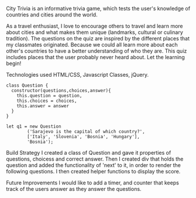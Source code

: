 
City Trivia is an informative trivia game, which tests the user's 
knowledge of countries and cities around the world. 

As a travel enthusiast, I love to encourage others to travel and learn more 
about cities and what makes them unique (landmarks, cultural 
or culinary tradition). The questions on the quiz are inspired by the different 
places that my classmates originated. Because we could all learn more about 
each other's countries to have a better understanding of who they are. 
This quiz includes places that the user probably never heard about. Let the 
learning begin! 


Technologies used HTML/CSS, Javascript Classes, jQuery. 

```
class Question {
  constructor(questions,choices,answer){
    this.question = question,
    this.choices = choices,
    this.answer = answer
  }
}

let q1 = new Question
        ('Sarajevo is the capital of which country?',
        ['Italy', 'Slovenia', 'Bosnia', 'Hungary'],
        'Bosnia'); 

```

Build Strategy 
I created a class of Question and gave it properties of questions, choicess and 
correct answer. Then I created div that holds the question and added the 
functionality of 'next' to it, in order to render the following questions. 
I then created helper functions to display the score. 

Future Improvements 
I would like to add a timer, and counter that keeps track of the users answer
as they answer the questions. 

